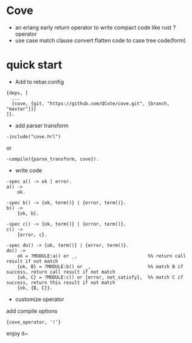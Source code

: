 # Cove
* an erlang early return operator to write compact code like rust ? operator
* use case match clause convert flatten code to case tree code(form)

# quick start
* Add to rebar.config
```
{deps, [
  ...
  {cove, {git, "https://github.com/QCute/cove.git", {branch, "master"}}}
]}.
```

* add parser transform 
```
-include("cove.hrl")
```
or
```
-compile({parse_transform, cove}).
```

* write code
```
-spec a() -> ok | error.
a() ->
    ok.

-spec b() -> {ok, term()} | {error, term()}.
b() ->
    {ok, b}.

-spec c() -> {ok, term()} | {error, term()}.
c() ->
    {error, c}.

-spec do() -> {ok, term()} | {error, term()}.
do() ->
    ok = ?MODULE:a() or _,                          %% return call result if not match
    {ok, B} = ?MODULE:b() or _,                     %% match B if success, return call result if not match
    {ok, C} = ?MODULE:c() or {error, not_satisfy},  %% match C if success, return this result if not match
    {ok, {B, C}}.
```

* customize operator

add compile options 
```
{cove_operator, '!'}
```

enjoy it~

